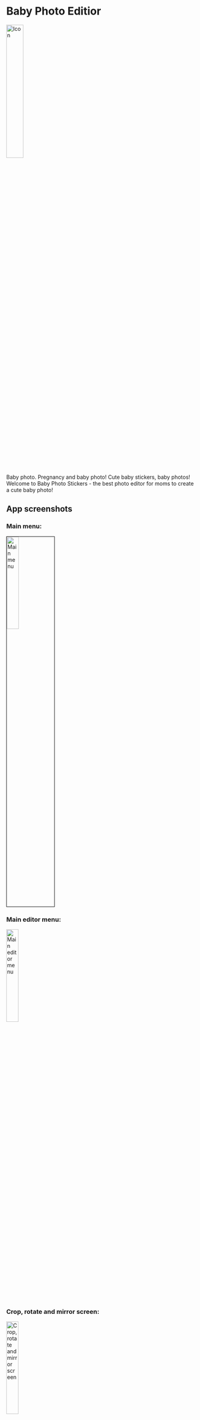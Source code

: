 # Baby Photo Editior
<img alt="Icon" src="https://i.pinimg.com/474x/6d/29/61/6d296188007f7853be9744945b9ee16e.jpg" width="30%">

Baby photo. Pregnancy and baby photo! Cute baby stickers, baby photos!
Welcome to Baby Photo Stickers - the best photo editor for moms to create a cute baby photo!

## App screenshots

### Main menu: 
<img alt="Main menu" src="https://i.pinimg.com/236x/57/c0/1f/57c01fe6f4cda9b1d76564cd0cc85297.jpg" width="25%" style="border: 1px solid black;">

### Main editor menu: 
<img alt="Main editor menu" src="https://i.pinimg.com/474x/08/f0/35/08f035f728652756dad28e61fdf6768e.jpg" width="25%">

### Crop, rotate and mirror screen: 
<img alt="Crop, rotate and mirror screen" src="https://i.pinimg.com/236x/57/c0/1f/57c01fe6f4cda9b1d76564cd0cc85297.jpg" width="25%">

### Stickers list screen: 
<img alt="Stickers list screen" src="https://i.pinimg.com/474x/d1/80/eb/d180eb2f0ad66aeaada7c91068e6a6d9.jpg" width="25%">

### Text editor: 
<img alt="Text editor" src="https://i.pinimg.com/236x/e9/0d/e7/e90de7434a2223842aa7d520cf3e69a2.jpg" width="25%">

### Filters presets screen: 
<img alt="Filters presets screen" src="https://i.pinimg.com/236x/32/7c/b8/327cb8af16eda7efe84ab3dca179cd2c.jpg" width="25%">

